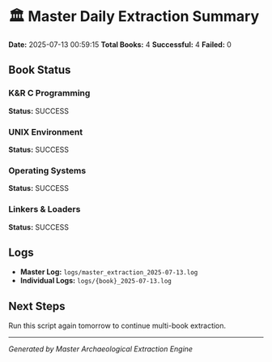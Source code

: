 # 🏛️ Master Daily Extraction Summary

**Date:** 2025-07-13 00:59:15
**Total Books:** 4
**Successful:** 4
**Failed:** 0

## Book Status

### K&R C Programming
**Status:** SUCCESS

### UNIX Environment
**Status:** SUCCESS

### Operating Systems
**Status:** SUCCESS

### Linkers & Loaders
**Status:** SUCCESS


## Logs
- **Master Log:** `logs/master_extraction_2025-07-13.log`
- **Individual Logs:** `logs/{book}_2025-07-13.log`

## Next Steps
Run this script again tomorrow to continue multi-book extraction.

---
*Generated by Master Archaeological Extraction Engine*
